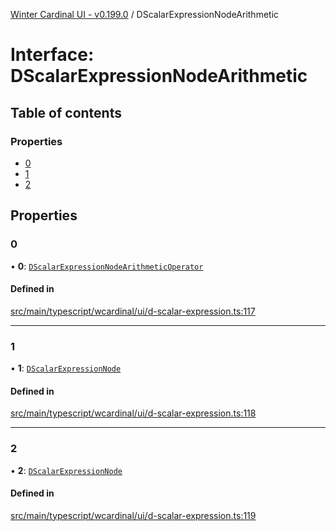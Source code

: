 [Winter Cardinal UI - v0.199.0](../index.md) / DScalarExpressionNodeArithmetic

# Interface: DScalarExpressionNodeArithmetic

## Table of contents

### Properties

- [0](DScalarExpressionNodeArithmetic.md#0)
- [1](DScalarExpressionNodeArithmetic.md#1)
- [2](DScalarExpressionNodeArithmetic.md#2)

## Properties

### 0

• **0**: [`DScalarExpressionNodeArithmeticOperator`](../index.md#dscalarexpressionnodearithmeticoperator)

#### Defined in

[src/main/typescript/wcardinal/ui/d-scalar-expression.ts:117](https://github.com/winter-cardinal/winter-cardinal-ui/blob/v0.199.0/src/main/typescript/wcardinal/ui/d-scalar-expression.ts#L117)

___

### 1

• **1**: [`DScalarExpressionNode`](../index.md#dscalarexpressionnode)

#### Defined in

[src/main/typescript/wcardinal/ui/d-scalar-expression.ts:118](https://github.com/winter-cardinal/winter-cardinal-ui/blob/v0.199.0/src/main/typescript/wcardinal/ui/d-scalar-expression.ts#L118)

___

### 2

• **2**: [`DScalarExpressionNode`](../index.md#dscalarexpressionnode)

#### Defined in

[src/main/typescript/wcardinal/ui/d-scalar-expression.ts:119](https://github.com/winter-cardinal/winter-cardinal-ui/blob/v0.199.0/src/main/typescript/wcardinal/ui/d-scalar-expression.ts#L119)
